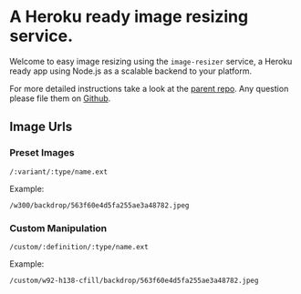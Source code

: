 # A Heroku ready image resizing service.

Welcome to easy image resizing using the `image-resizer` service, a Heroku ready app using Node.js as a scalable backend to your platform.

For more detailed instructions take a look at the [parent repo](https://github.com/jimmynicol/image-resizer). Any question please file them on [Github](https://github.com/jimmynicol/image-resizer/issues).

## Image Urls

### Preset Images
`/:variant/:type/name.ext`

Example:

`/w300/backdrop/563f60e4d5fa255ae3a48782.jpeg`

### Custom Manipulation
`/custom/:definition/:type/name.ext`

Example:

`/custom/w92-h138-cfill/backdrop/563f60e4d5fa255ae3a48782.jpeg`